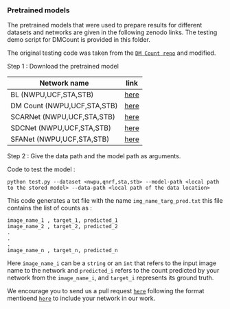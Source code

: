 
### Pretrained models 

The pretrained models that were used to prepare results for different datasets and networks are given in the following zenodo links. The testing demo script for DMCount is provided in this folder.

The original testing code was taken from the [```DM Count repo```](https://github.com/cvlab-stonybrook/DM-Count) and modified.

Step 1 : Download the pretrained model

| Network name | link |
| ------------ |-----|
| BL (NWPU,UCF,STA,STB) | [here](https://zenodo.org/record/5176794/preview/wisdom_of_binned_crowds.zip#tree_item2) |
| DM Count (NWPU,UCF,STA,STB) | [here](https://zenodo.org/record/5176794/preview/wisdom_of_binned_crowds.zip#tree_item19) |
| SCARNet (NWPU,UCF,STA,STB) | [here](https://zenodo.org/record/5176794/preview/wisdom_of_binned_crowds.zip#tree_item36) |
| SDCNet (NWPU,UCF,STA,STB) | [here](https://zenodo.org/record/5176794/preview/wisdom_of_binned_crowds.zip#tree_item53) |
| SFANet (NWPU,UCF,STA,STB) | [here](https://zenodo.org/record/5176794/preview/wisdom_of_binned_crowds.zip#tree_item70) |

Step 2 : Give the data path and the model path as arguments.

Code to test the model :

```
python test.py --dataset <nwpu,qnrf,sta,stb> --model-path <local path to the stored model> --data-path <local path of the data location>
```

This code generates a txt file with the name ```img_name_targ_pred.txt``` this file contains the list of counts as :

```
image_name_1 , target_1, predicted_1
image_name_2 , target_2, predicted_2
.
.
.
image_name_n , target_n, predicted_n
```
Here ```image_name_i``` can be a ```string``` or an ```int``` that refers to the input image name to the network and ```predicted_i``` refers to the count predicted by your network from the ```image_name_i```, and ```target_i``` represents its ground truth.

We encourage you to send us a pull request [```here```](https://github.com/atmacvit/bincrowd/pulls) following the format mentioend [```here```](https://github.com/atmacvit/bincrowd#pull-request) to include your network in our work.

